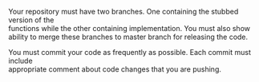 Your	 repository	 must	 have	 two	 branches.	 One	 containing	 the	 stubbed	 version	 of	 the	
functions	 while	 the	 other	 containing	 implementation.	 You	 must	 also	 show	 ability	 to	
merge	these	branches	to	master	branch	for	releasing	the	code.

You	 must	 commit your	 code	 as	 frequently	 as	 possible.	 Each	 commit	 must	 include	
appropriate comment	about	code	changes	that	you	are	pushing.